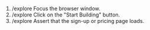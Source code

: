1. /explore Focus the browser window.
2. /explore Click on the "Start Building" button.
3. /explore Assert that the sign-up or pricing page loads.